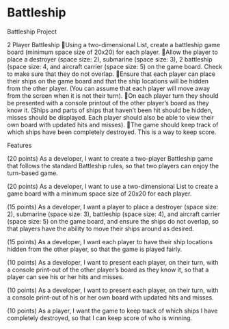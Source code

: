 # Battleship

Battleship Project

2 Player Battleship
Using a two-dimensional List, create a battleship game board 
(minimum space size of 20x20) for each player. 
Allow the player to place a destroyer (space size: 2), submarine (space 
size: 3), 2 battleship (space size: 4, and aircraft carrier (space size: 5) 
on the game board. Check to make sure that they do not overlap.
Ensure that each player can place their ships on the game board and 
that the ship locations will be hidden from the other player. (You can 
assume that each player will move away from the screen when it is not
their turn). 
On each player turn they should be presented with a console printout 
of the other player’s board as they know it. (Ships and parts of ships 
that haven’t been hit should be hidden, misses should be displayed. 
Each player should also be able to view their own board with updated 
hits and misses).
The game should keep track of which ships have been completely 
destroyed. This is a way to keep score.


Features

(20 points) As a developer, I want to create a two-player Battleship game 
that follows the standard Battleship rules, so that two players can enjoy the 
turn-based game.

(20 points) As a developer, I want to use a two-dimensional List to create a 
game board with a minimum space size of 20x20 for each player.

(15 points) As a developer, I want a player to place a destroyer (space size:
2), submarine (space size: 3), battleship (space size: 4), and aircraft carrier 
(space size: 5) on the game board, and ensure the ships do not overlap, so 
that players have the ability to move their ships around as desired.

(15 points) As a developer, I want each player to have their ship locations 
hidden from the other player, so that the game is played fairly.

(10 points) As a developer, I want to present each player, on their turn, 
with a console print-out of the other player’s board as they know it, so that a 
player can see his or her hits and misses.

(10 points) As a developer, I want to present each player, on their turn, 
with a console print-out of his or her own board with updated hits and 
misses.

(10 points) As a player, I want the game to keep track of which ships I have
completely destroyed, so that I can keep score of who is winning.

